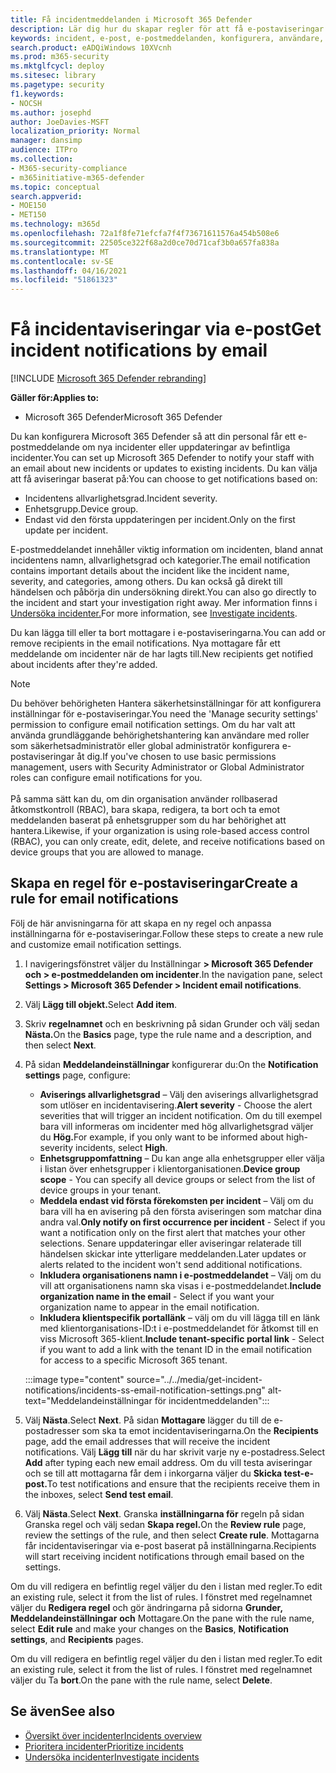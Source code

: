 ```yaml
---
title: Få incidentmeddelanden i Microsoft 365 Defender
description: Lär dig hur du skapar regler för att få e-postaviseringar för incidenter i Microsoft 365 Defender
keywords: incident, e-post, e-postmeddelanden, konfigurera, användare, postlåda, e-post, incidenter
search.product: eADQiWindows 10XVcnh
ms.prod: m365-security
ms.mktglfcycl: deploy
ms.sitesec: library
ms.pagetype: security
f1.keywords:
- NOCSH
ms.author: josephd
author: JoeDavies-MSFT
localization_priority: Normal
manager: dansimp
audience: ITPro
ms.collection:
- M365-security-compliance
- m365initiative-m365-defender
ms.topic: conceptual
search.appverid:
- MOE150
- MET150
ms.technology: m365d
ms.openlocfilehash: 72a1f8fe71efcfa7f4f73671611576a454b508e6
ms.sourcegitcommit: 22505ce322f68a2d0ce70d71caf3b0a657fa838a
ms.translationtype: MT
ms.contentlocale: sv-SE
ms.lasthandoff: 04/16/2021
ms.locfileid: "51861323"
---
```

# <a name="get-incident-notifications-by-email"></a><span data-ttu-id="12a8a-104">Få incidentaviseringar via e-post</span><span class="sxs-lookup"><span data-stu-id="12a8a-104">Get incident notifications by email</span></span>

[!INCLUDE [Microsoft 365 Defender rebranding](../includes/microsoft-defender.md)]


<span data-ttu-id="12a8a-105">**Gäller för:**</span><span class="sxs-lookup"><span data-stu-id="12a8a-105">**Applies to:**</span></span>
- <span data-ttu-id="12a8a-106">Microsoft 365 Defender</span><span class="sxs-lookup"><span data-stu-id="12a8a-106">Microsoft 365 Defender</span></span>

<span data-ttu-id="12a8a-107">Du kan konfigurera Microsoft 365 Defender så att din personal får ett e-postmeddelande om nya incidenter eller uppdateringar av befintliga incidenter.</span><span class="sxs-lookup"><span data-stu-id="12a8a-107">You can set up Microsoft 365 Defender to notify your staff with an email about new incidents or updates to existing incidents.</span></span> <span data-ttu-id="12a8a-108">Du kan välja att få aviseringar baserat på:</span><span class="sxs-lookup"><span data-stu-id="12a8a-108">You can choose to get notifications based on:</span></span>

- <span data-ttu-id="12a8a-109">Incidentens allvarlighetsgrad.</span><span class="sxs-lookup"><span data-stu-id="12a8a-109">Incident severity.</span></span>
- <span data-ttu-id="12a8a-110">Enhetsgrupp.</span><span class="sxs-lookup"><span data-stu-id="12a8a-110">Device group.</span></span>
- <span data-ttu-id="12a8a-111">Endast vid den första uppdateringen per incident.</span><span class="sxs-lookup"><span data-stu-id="12a8a-111">Only on the first update per incident.</span></span>

<span data-ttu-id="12a8a-112">E-postmeddelandet innehåller viktig information om incidenten, bland annat incidentens namn, allvarlighetsgrad och kategorier.</span><span class="sxs-lookup"><span data-stu-id="12a8a-112">The email notification contains important details about the incident like the incident name, severity, and categories, among others.</span></span> <span data-ttu-id="12a8a-113">Du kan också gå direkt till händelsen och påbörja din undersökning direkt.</span><span class="sxs-lookup"><span data-stu-id="12a8a-113">You can also go directly to the incident and start your investigation right away.</span></span> <span data-ttu-id="12a8a-114">Mer information finns i [Undersöka incidenter.](investigate-incidents.md)</span><span class="sxs-lookup"><span data-stu-id="12a8a-114">For more information, see [Investigate incidents](investigate-incidents.md).</span></span>

<span data-ttu-id="12a8a-115">Du kan lägga till eller ta bort mottagare i e-postaviseringarna.</span><span class="sxs-lookup"><span data-stu-id="12a8a-115">You can add or remove recipients in the email notifications.</span></span> <span data-ttu-id="12a8a-116">Nya mottagare får ett meddelande om incidenter när de har lagts till.</span><span class="sxs-lookup"><span data-stu-id="12a8a-116">New recipients get notified about incidents after they're added.</span></span> 

>[!NOTE]
><span data-ttu-id="12a8a-117">Du behöver behörigheten Hantera säkerhetsinställningar för att konfigurera inställningar för e-postaviseringar.</span><span class="sxs-lookup"><span data-stu-id="12a8a-117">You need the 'Manage security settings' permission to configure email notification settings.</span></span> <span data-ttu-id="12a8a-118">Om du har valt att använda grundläggande behörighetshantering kan användare med roller som säkerhetsadministratör eller global administratör konfigurera e-postaviseringar åt dig.</span><span class="sxs-lookup"><span data-stu-id="12a8a-118">If you've chosen to use basic permissions management, users with Security Administrator or Global Administrator roles can configure email notifications for you.</span></span> <br> <br>
<span data-ttu-id="12a8a-119">På samma sätt kan du, om din organisation använder rollbaserad åtkomstkontroll (RBAC), bara skapa, redigera, ta bort och ta emot meddelanden baserat på enhetsgrupper som du har behörighet att hantera.</span><span class="sxs-lookup"><span data-stu-id="12a8a-119">Likewise, if your organization is using role-based access control (RBAC), you can only create, edit, delete, and receive notifications based on device groups that you are allowed to manage.</span></span>

## <a name="create-a-rule-for-email-notifications"></a><span data-ttu-id="12a8a-120">Skapa en regel för e-postaviseringar</span><span class="sxs-lookup"><span data-stu-id="12a8a-120">Create a rule for email notifications</span></span>

<span data-ttu-id="12a8a-121">Följ de här anvisningarna för att skapa en ny regel och anpassa inställningarna för e-postaviseringar.</span><span class="sxs-lookup"><span data-stu-id="12a8a-121">Follow these steps to create a new rule and customize email notification settings.</span></span>

1. <span data-ttu-id="12a8a-122">I navigeringsfönstret väljer du Inställningar **> Microsoft 365 Defender och > e-postmeddelanden om incidenter**.</span><span class="sxs-lookup"><span data-stu-id="12a8a-122">In the navigation pane, select **Settings > Microsoft 365 Defender > Incident email notifications**.</span></span>
2. <span data-ttu-id="12a8a-123">Välj **Lägg till objekt.**</span><span class="sxs-lookup"><span data-stu-id="12a8a-123">Select **Add item**.</span></span>
3. <span data-ttu-id="12a8a-124">Skriv **regelnamnet** och en beskrivning på sidan Grunder och välj sedan **Nästa.**</span><span class="sxs-lookup"><span data-stu-id="12a8a-124">On the **Basics** page, type the rule name and a description, and then select **Next**.</span></span>
4. <span data-ttu-id="12a8a-125">På sidan **Meddelandeinställningar** konfigurerar du:</span><span class="sxs-lookup"><span data-stu-id="12a8a-125">On the **Notification settings** page, configure:</span></span>
    - <span data-ttu-id="12a8a-126">**Aviserings allvarlighetsgrad** – Välj den aviserings allvarlighetsgrad som utlöser en incidentavisering.</span><span class="sxs-lookup"><span data-stu-id="12a8a-126">**Alert severity** - Choose the alert severities that will trigger an incident notification.</span></span> <span data-ttu-id="12a8a-127">Om du till exempel bara vill informeras om incidenter med hög allvarlighetsgrad väljer du **Hög.**</span><span class="sxs-lookup"><span data-stu-id="12a8a-127">For example, if you only want to be informed about high-severity incidents, select **High**.</span></span>
    - <span data-ttu-id="12a8a-128">**Enhetsgruppomfattning** – Du kan ange alla enhetsgrupper eller välja i listan över enhetsgrupper i klientorganisationen.</span><span class="sxs-lookup"><span data-stu-id="12a8a-128">**Device group scope** - You can specify all device groups or select from the list of device groups in your tenant.</span></span>
    - <span data-ttu-id="12a8a-129">**Meddela endast vid första förekomsten per incident** – Välj om du bara vill ha en avisering på den första aviseringen som matchar dina andra val.</span><span class="sxs-lookup"><span data-stu-id="12a8a-129">**Only notify on first occurrence per incident** - Select if you want a notification only on the first alert that matches your other selections.</span></span> <span data-ttu-id="12a8a-130">Senare uppdateringar eller aviseringar relaterade till händelsen skickar inte ytterligare meddelanden.</span><span class="sxs-lookup"><span data-stu-id="12a8a-130">Later updates or alerts related to the incident won't send additional notifications.</span></span>
    - <span data-ttu-id="12a8a-131">**Inkludera organisationens namn i e-postmeddelandet** – Välj om du vill att organisationens namn ska visas i e-postmeddelandet.</span><span class="sxs-lookup"><span data-stu-id="12a8a-131">**Include organization name in the email** - Select if you want your organization name to appear in the email notification.</span></span>
    - <span data-ttu-id="12a8a-132">**Inkludera klientspecifik portallänk** – välj om du vill lägga till en länk med klientorganisations-ID:t i e-postmeddelandet för åtkomst till en viss Microsoft 365-klient.</span><span class="sxs-lookup"><span data-stu-id="12a8a-132">**Include tenant-specific portal link** - Select if you want to add a link with the tenant ID in the email notification for access to a specific Microsoft 365 tenant.</span></span>

    :::image type="content" source="../../media/get-incident-notifications/incidents-ss-email-notification-settings.png" alt-text="Meddelandeinställningar för incidentmeddelanden":::

5. <span data-ttu-id="12a8a-134">Välj **Nästa**.</span><span class="sxs-lookup"><span data-stu-id="12a8a-134">Select **Next**.</span></span> <span data-ttu-id="12a8a-135">På sidan **Mottagare** lägger du till de e-postadresser som ska ta emot incidentaviseringarna.</span><span class="sxs-lookup"><span data-stu-id="12a8a-135">On the **Recipients** page, add the email addresses that will receive the incident notifications.</span></span> <span data-ttu-id="12a8a-136">Välj **Lägg till** när du har skrivit varje ny e-postadress.</span><span class="sxs-lookup"><span data-stu-id="12a8a-136">Select **Add** after typing each new email address.</span></span> <span data-ttu-id="12a8a-137">Om du vill testa aviseringar och se till att mottagarna får dem i inkorgarna väljer du **Skicka test-e-post.**</span><span class="sxs-lookup"><span data-stu-id="12a8a-137">To test notifications and ensure that the recipients receive them in the inboxes, select **Send test email**.</span></span> 
6. <span data-ttu-id="12a8a-138">Välj **Nästa**.</span><span class="sxs-lookup"><span data-stu-id="12a8a-138">Select **Next**.</span></span> <span data-ttu-id="12a8a-139">Granska **inställningarna för** regeln på sidan Granska regel och välj sedan **Skapa regel.**</span><span class="sxs-lookup"><span data-stu-id="12a8a-139">On the **Review rule** page, review the settings of the rule, and then select **Create rule**.</span></span> <span data-ttu-id="12a8a-140">Mottagarna får incidentaviseringar via e-post baserat på inställningarna.</span><span class="sxs-lookup"><span data-stu-id="12a8a-140">Recipients will start receiving incident notifications through email based on the settings.</span></span>

<span data-ttu-id="12a8a-141">Om du vill redigera en befintlig regel väljer du den i listan med regler.</span><span class="sxs-lookup"><span data-stu-id="12a8a-141">To edit an existing rule, select it from the list of rules.</span></span> <span data-ttu-id="12a8a-142">I fönstret med regelnamnet väljer du **Redigera regel** och gör ändringarna på sidorna **Grunder,** **Meddelandeinställningar** **och** Mottagare.</span><span class="sxs-lookup"><span data-stu-id="12a8a-142">On the pane with the rule name, select **Edit rule** and make your changes on the **Basics**, **Notification settings**, and **Recipients** pages.</span></span>

<span data-ttu-id="12a8a-143">Om du vill redigera en befintlig regel väljer du den i listan med regler.</span><span class="sxs-lookup"><span data-stu-id="12a8a-143">To edit an existing rule, select it from the list of rules.</span></span> <span data-ttu-id="12a8a-144">I fönstret med regelnamnet väljer du Ta **bort**.</span><span class="sxs-lookup"><span data-stu-id="12a8a-144">On the pane with the rule name, select **Delete**.</span></span>

## <a name="see-also"></a><span data-ttu-id="12a8a-145">Se även</span><span class="sxs-lookup"><span data-stu-id="12a8a-145">See also</span></span>
- [<span data-ttu-id="12a8a-146">Översikt över incidenter</span><span class="sxs-lookup"><span data-stu-id="12a8a-146">Incidents overview</span></span>](incidents-overview.md)
- [<span data-ttu-id="12a8a-147">Prioritera incidenter</span><span class="sxs-lookup"><span data-stu-id="12a8a-147">Prioritize incidents</span></span>](incident-queue.md)
- [<span data-ttu-id="12a8a-148">Undersöka incidenter</span><span class="sxs-lookup"><span data-stu-id="12a8a-148">Investigate incidents</span></span>](investigate-incidents.md)
